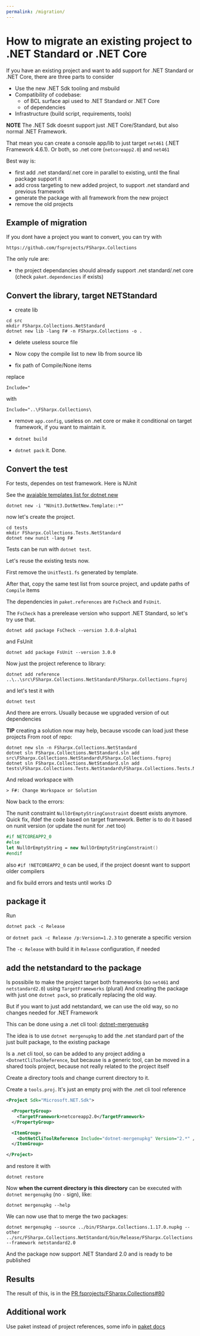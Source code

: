 ```yaml
---
permalink: /migration/
---
```


# How to migrate an existing project to .NET Standard or .NET Core

If you have an existing project and want to add support for .NET Standard or .NET Core, there are three parts to consider

- Use the new .NET Sdk tooling and msbuild
- Compatibility of codebase:
  - of BCL surface api used to .NET Standard or .NET Core
  - of dependencies
- Infrastructure (build script, requirements, tools)

**NOTE** The .NET Sdk doesnt support just .NET Core/Standard, but also normal .NET Framework.

That mean you can create a console app/lib to just target `net461` (.NET Framework 4.6.1).
Or both, so .net core (`netcoreapp2.0`) and `net461`

Best way is:

- first add .net standard/.net core in parallel to existing, until the final package support it
- add cross targeting to new added project, to support .net standard and previous framework
- generate the package with all framework from the new project
- remove the old projects

## Example of migration

If you dont have a project you want to convert, you can try with

```
https://github.com/fsprojects/FSharpx.Collections
```

The only rule are:

- the project dependancies should already support .net standard/.net core (check `paket.dependencies` if exists)

## Convert the library, target NETStandard

- create lib

```
cd src
mkdir FSharpx.Collections.NetStandard
dotnet new lib -lang F# -n FSharpx.Collections -o .
```

- delete useless source file

- Now copy the compile list to new lib from source lib

- fix path of Compile/None items

replace 

```
Include="
```

with

```
Include="..\FSharpx.Collections\
```

- remove `app.config`, useless on .net core
or make it conditional on target framework, if you want to maintain it.

- `dotnet build`

- `dotnet pack` it. Done.


## Convert the test

For tests, dependes on test framework.
Here is NUnit

See the [avaiable templates list for dotnet new](https://github.com/dotnet/templating/wiki/Available-templates-for-dotnet-new)

```
dotnet new -i "NUnit3.DotNetNew.Template::*"
```

now let's create the project.

```
cd tests
mkdir FSharpx.Collections.Tests.NetStandard
dotnet new nunit -lang F#
```

Tests can be run with `dotnet test`.

Let's reuse the existing tests now.

First remove the `UnitTest1.fs` generated by template.

After that, copy the same test list from source project, and update paths of `Compile` items

The dependencies in `paket.references` are `FsCheck` and `FsUnit`.

The `FsCheck` has a prerelease version who support .NET Standard, so let's try use that.

```
dotnet add package FsCheck --version 3.0.0-alpha1
```

and FsUnit

```
dotnet add package FsUnit --version 3.0.0
```

Now just the project reference to library:

```
dotnet add reference ..\..\src\FSharpx.Collections.NetStandard\FSharpx.Collections.fsproj
```

and let's test it with 

```
dotnet test
```

And there are errors. Usually because we upgraded version of out dependencies

**TIP** creating a solution now may help, because vscode can load just these projects
From root of repo:

```
dotnet new sln -n FSharpx.Collections.NetStandard
dotnet sln FSharpx.Collections.NetStandard.sln add src\FSharpx.Collections.NetStandard\FSharpx.Collections.fsproj
dotnet sln FSharpx.Collections.NetStandard.sln add tests\FSharpx.Collections.Tests.NetStandard\FSharpx.Collections.Tests.NetStandard.fsproj
```

And reload workspace with 

```
> F#: Change Workspace or Solution
```

Now back to the errors:

The nunit constraint `NullOrEmptyStringConstraint` doesnt exists anymore.
Quick fix, ifdef the code based on target framework. Better is to do it based on nunit version (or update the nunit for .net too)

```fsharp
#if NETCOREAPP2_0
#else
let NullOrEmptyString = new NullOrEmptyStringConstraint()
#endif
```

also `#if !NETCOREAPP2_0` can be used, if the project doesnt want to support older compilers

and fix build errors and tests until works :D


## package it

Run 

```
dotnet pack -c Release
```

or `dotnet pack -c Release /p:Version=1.2.3` to generate a specific version

The `-c Release` with build it in `Release` configuration, if needed

## add the netstandard to the package

Is possibile to make the project target both frameworks (so `net461` and `netstandard2.0`) using `TargetFrameworks` (plural)
And creating the package with just one `dotnet pack`, so pratically replacing the old way.

But if you want to just add netstandard, we can use the old way, so no changes needed for .NET Framework

This can be done using a .net cli tool: [dotnet-mergenupkg](https://github.com/enricosada/dotnet-mergenupkg)

The idea is to use `dotnet mergenupkg` to add the .net standard part of the just built package, to the existing package

Is a .net cli tool, so can be added to any project adding a `<DotnetCliToolReference`, but because is a generic tool, can be moved in a shared tools project, because not really related to the project itself

Create a directory tools and change current directory to it.

Create a `tools.proj`. It's just an empty proj with the .net cli tool reference

```xml
<Project Sdk="Microsoft.NET.Sdk">

  <PropertyGroup>
    <TargetFramework>netcoreapp2.0</TargetFramework>
  </PropertyGroup>

  <ItemGroup>
    <DotNetCliToolReference Include="dotnet-mergenupkg" Version="2.*" />
  </ItemGroup>

</Project>
```

and restore it with 

```
dotnet restore
```

Now **when the current directory is this directory** can be executed with `dotnet mergenupkg` (no `-` sign), like:

```
dotnet mergenupkg --help
```

We can now use that to merge the two packages:

```
dotnet mergenupkg --source ../bin/FSharpx.Collections.1.17.0.nupkg --other ../src/FSharpx.Collections.NetStandard/bin/Release/FSharpx.Collections.1.0.0.nupkg --framework netstandard2.0
```

And the package now support .NET Standard 2.0 and is ready to be published

## Results

The result of this, is in the [PR fsprojects/FSharpx.Collections#80](https://github.com/fsprojects/FSharpx.Collections/pull/80)

## Additional work

Use paket instead of project references, some info in [paket docs](https://fsprojects.github.io/Paket/paket-and-dotnet-cli.html)

